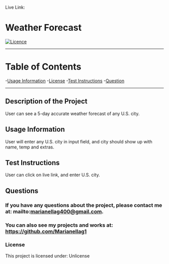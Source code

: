 Live Link: 

# **Weather Forecast**

[![Licence](http://img.shields.io/badge/License-Unlicense-yellow.svg)](https://opensource.org/licenses/Unlicense)

---


# **Table of Contents**

-[Usage Information](#usage-information)
-[License](#license)
-[Test Instructions](#test-instructions)
-[Question](#questions)


---

## **Description of the Project**
User can see a 5-day accurate weather forecast of any U.S. city.



## **Usage Information**
User will enter any U.S. city in input field, and city should show up with name, temp and extras.




## **Test Instructions**
User can click on live link, and enter U.S. city.



## **Questions**
### If you have any questions about the project, please contact me at: mailto:marianellag400@gmail.com. 
### You can also see my projects and works at: https://github.com/Marianellag1



### **License**
This project is licensed under:
    Unlicense

